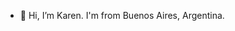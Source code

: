 - 👋 Hi, I’m Karen. I'm from Buenos Aires, Argentina.


<!---
KarenSVazquez/KarenSVazquez is a ✨ special ✨ repository because its `README.md` (this file) appears on your GitHub profile.
You can click the Preview link to take a look at your changes.
--->
